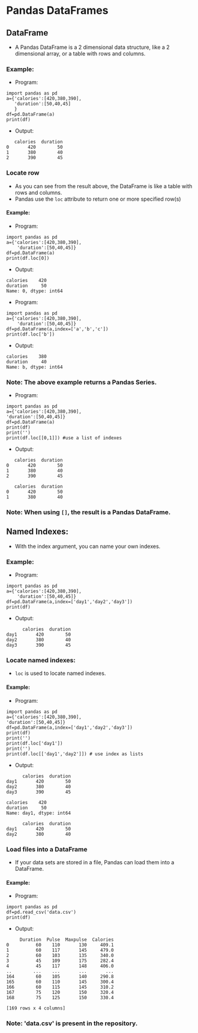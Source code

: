 # Pandas DataFrames
## DataFrame 
- A Pandas DataFrame is a 2 dimensional data structure, like a 2 dimensional array, or a table with rows and columns.
### Example:
- Program:
```
import pandas as pd
a={'calories':[420,380,390],
   'duration':[50,40,45]
   }
df=pd.DataFrame(a)
print(df)
```
- Output:
```
   calories  duration
0       420        50
1       380        40
2       390        45
```
### Locate row
- As you can see from the result above, the DataFrame is like a table with rows and columns.
- Pandas use the ```loc``` attribute to return one or more specified row(s)
#### Example:
- Program:
```
import pandas as pd
a={'calories':[420,380,390],
	'duration':[50,40,45]}
df=pd.DataFrame(a)
print(df.loc[0])
```
- Output:
```
calories    420
duration     50
Name: 0, dtype: int64
```
- Program:
```
import pandas as pd
a={'calories':[420,380,390],
	'duration':[50,40,45]}
df=pd.DataFrame(a,index=['a','b','c'])
print(df.loc['b'])
```
- Output:
```
calories    380
duration     40
Name: b, dtype: int64
```
### Note: The above example returns a Pandas Series.
- Program:
```
import pandas as pd
a={'calories':[420,380,390],
'duration':[50,40,45]}
df=pd.DataFrame(a)
print(df)
print('')
print(df.loc[[0,1]]) #use a list of indexes
```
- Output:
```
   calories  duration
0       420        50
1       380        40
2       390        45

   calories  duration
0       420        50
1       380        40
```
### Note: When using ```[]```, the result is a Pandas DataFrame.
## Named Indexes:
- With the index argument, you can name your own indexes.
### Example:
- Program:
```
import pandas as pd
a={'calories':[420,380,390],
	'duration':[50,40,45]}
df=pd.DataFrame(a,index=['day1','day2','day3'])
print(df)
```
- Output:
```
      calories  duration
day1       420        50
day2       380        40
day3       390        45
```
### Locate named indexes:
- ```loc``` is used to locate named indexes.
#### Example:
- Program:
```
import pandas as pd
a={'calories':[420,380,390],
'duration':[50,40,45]}
df=pd.DataFrame(a,index=['day1','day2','day3'])
print(df)
print('')
print(df.loc['day1'])
print('')
print(df.loc[['day1','day2']]) # use index as lists
```
- Output:
```
      calories  duration
day1       420        50
day2       380        40
day3       390        45

calories    420
duration     50
Name: day1, dtype: int64

      calories  duration
day1       420        50
day2       380        40
```
### Load files into a DataFrame
- If your data sets are stored in a file, Pandas can load them into a DataFrame.
#### Example:
- Program:
```
import pandas as pd
df=pd.read_csv('data.csv')
print(df)
```
- Output:
```
     Duration  Pulse  Maxpulse  Calories
0          60    110       130     409.1
1          60    117       145     479.0
2          60    103       135     340.0
3          45    109       175     282.4
4          45    117       148     406.0
..        ...    ...       ...       ...
164        60    105       140     290.8
165        60    110       145     300.4
166        60    115       145     310.2
167        75    120       150     320.4
168        75    125       150     330.4

[169 rows x 4 columns]
```
### Note: 'data.csv' is present in the repository.
